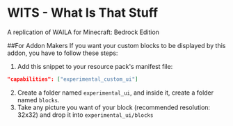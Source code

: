 # WITS - What Is That Stuff
A replication of WAILA for Minecraft: Bedrock Edition

##For Addon Makers
If you want your custom blocks to be displayed by this addon, you have to follow these steps:
1. Add this snippet to your resource pack's manifest file:
```json
"capabilities": ["experimental_custom_ui"]
```
2. Create a folder named `experimental_ui`, and inside it, create a folder named `blocks`.
3. Take any picture you want of your block (recommended resolution: 32x32) and drop it into `experimental_ui/blocks`
